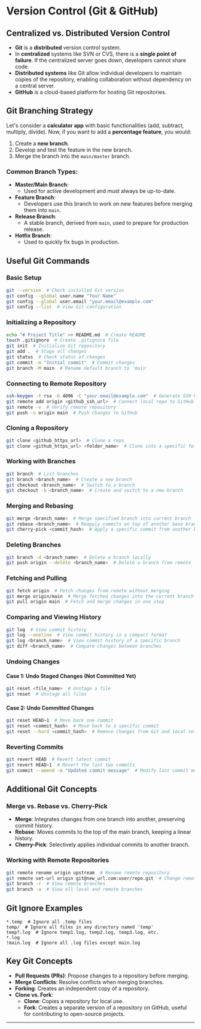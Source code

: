 # Version Control (Git & GitHub)

## Centralized vs. Distributed Version Control

- **Git** is a **distributed** version control system.
- In **centralized** systems like SVN or CVS, there is a **single point of failure**. If the centralized server goes down, developers cannot share code.
- **Distributed systems** like Git allow individual developers to maintain copies of the repository, enabling collaboration without dependency on a central server.
- **GitHub** is a cloud-based platform for hosting Git repositories.

## Git Branching Strategy

Let's consider a **calculator app** with basic functionalities (add, subtract, multiply, divide). Now, if you want to add a **percentage feature**, you would:
1. Create a **new branch**.
2. Develop and test the feature in the new branch.
3. Merge the branch into the `main/master` branch.

### Common Branch Types:

- **Master/Main Branch**:
  - Used for active development and must always be up-to-date.
- **Feature Branch**:
  - Developers use this branch to work on new features before merging them into `main`.
- **Release Branch**:
  - A stable branch, derived from `main`, used to prepare for production release.
- **Hotfix Branch**:
  - Used to quickly fix bugs in production.

## Useful Git Commands

### Basic Setup
```bash
git --version  # Check installed Git version
git config --global user.name "Your Name"
git config --global user.email "your.email@example.com"
git config --list  # View Git configuration
```

### Initializing a Repository
```bash
echo "# Project Title" >> README.md  # Create README
touch .gitignore  # Create .gitignore file
git init  # Initialize Git repository
git add .  # Stage all changes
git status  # Check status of changes
git commit -m "Initial commit"  # Commit changes
git branch -M main  # Rename default branch to 'main'
```

### Connecting to Remote Repository
```bash
ssh-keygen -t rsa -b 4096 -C "your.email@example.com"  # Generate SSH key for authentication
git remote add origin <github_ssh_url>  # Connect local repo to GitHub
git remote -v  # Verify remote repository
git push -u origin main  # Push changes to GitHub
```

### Cloning a Repository
```bash
git clone <github_https_url>  # Clone a repo
git clone <github_https_url> <folder_name>  # Clone into a specific folder
```

### Working with Branches
```bash
git branch  # List branches
git branch <branch_name>  # Create a new branch
git checkout <branch_name>  # Switch to a branch
git checkout -b <branch_name>  # Create and switch to a new branch
```

### Merging and Rebasing
```bash
git merge <branch_name>  # Merge specified branch into current branch
git rebase <branch_name>  # Reapply commits on top of another base branch
git cherry-pick <commit_hash>  # Apply a specific commit from another branch
```

### Deleting Branches
```bash
git branch -d <branch_name>  # Delete a branch locally
git push origin --delete <branch_name>  # Delete a branch from remote
```

### Fetching and Pulling
```bash
git fetch origin  # Fetch changes from remote without merging
git merge origin/main  # Merge fetched changes into the current branch
git pull origin main  # Fetch and merge changes in one step
```

### Comparing and Viewing History
```bash
git log  # View commit history
git log --oneline  # View commit history in a compact format
git log <branch_name>  # View commit history of a specific branch
git diff <branch_name>  # Compare changes between branches
```

### Undoing Changes
#### Case 1: Undo Staged Changes (Not Committed Yet)
```bash
git reset <file_name>  # Unstage a file
git reset  # Unstage all files
```
#### Case 2: Undo Committed Changes
```bash
git reset HEAD~1  # Move back one commit
git reset <commit_hash>  # Move back to a specific commit
git reset --hard <commit_hash>  # Remove changes from Git and local setup
```

### Reverting Commits
```bash
git revert HEAD  # Revert latest commit
git revert HEAD~1  # Revert the last two commits
git commit --amend -m "Updated commit message"  # Modify last commit message
```

## Additional Git Concepts

### Merge vs. Rebase vs. Cherry-Pick
- **Merge**: Integrates changes from one branch into another, preserving commit history.
- **Rebase**: Moves commits to the top of the main branch, keeping a linear history.
- **Cherry-Pick**: Selectively applies individual commits to another branch.

### Working with Remote Repositories
```bash
git remote rename origin upstream  # Rename remote repository
git remote set-url origin git@new_url.com:user/repo.git  # Change remote URL
git branch -r  # View remote branches
git branch -a  # View all local and remote branches
```

## Git Ignore Examples
```gitignore
*.temp  # Ignore all .temp files
temp/  # Ignore all files in any directory named 'temp'
temp?.log  # Ignore temp1.log, temp2.log, temp3.log, etc.
*.log
!main.log  # Ignore all .log files except main.log
```

## Key Git Concepts
- **Pull Requests (PRs)**: Propose changes to a repository before merging.
- **Merge Conflicts**: Resolve conflicts when merging branches.
- **Forking**: Creates an independent copy of a repository.
- **Clone vs. Fork**:
  - **Clone**: Copies a repository for local use.
  - **Fork**: Creates a separate version of a repository on GitHub, useful for contributing to open-source projects.

---

